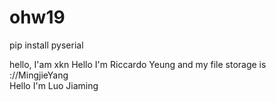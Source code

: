 # ohw19

pip install pyserial

hello, I'am xkn
Hello I'm Riccardo Yeung and my file storage is ://MingjieYang  
Hello I'm Luo Jiaming


